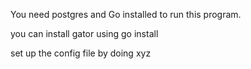 You need postgres and Go installed to run this program.

you can install gator using go install

set up the config file by doing xyz